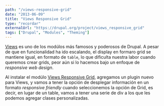 ```yaml
---
path: "/views-responsive-grid"
date: "2013-06-09"
title: "Views Responsive Grid"
type: "recordar"
externalUrl: "https://drupal.org/project/views_responsive_grid"
tags: ["Drupal", "Modules", "Theming"]
---
```


[Views](http://drupal.org/project/views) es uno de los modúlos más famosos y poderosos de Drupal. A pesar de que en funcionalidad ha ido escalando, el display en formaro grid se mantiene igual, en formato de `table`, lo que dificulta nuestra labor cuando queremos crear grids, peor aún si lo hacemos bajo un enfoque de _responsive web design_.

Al instalar el modúlo [Views Responsive Grid](https://drupal.org/project/views_responsive_grid), agregamos un plugin nuevo para Views, y vamos a tener la opción de desplegar información en un formato _responsive friendly_ cuando seleccionemos la opción de Grid, es decir, en lugar de un table, vamos a tener una serie de div a los que les podemos agregar clases personalizadas.
